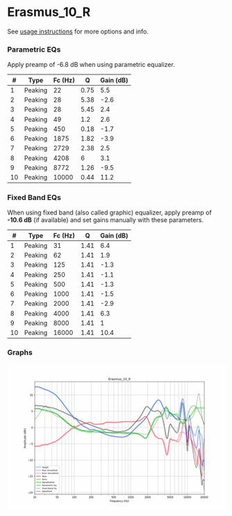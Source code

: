 # Erasmus_10_R
See [usage instructions](https://github.com/jaakkopasanen/AutoEq#usage) for more options and info.

### Parametric EQs
Apply preamp of -6.8 dB when using parametric equalizer.

|   # | Type    |   Fc (Hz) |    Q |   Gain (dB) |
|-----|---------|-----------|------|-------------|
|   1 | Peaking |        22 | 0.75 |         5.5 |
|   2 | Peaking |        28 | 5.38 |        -2.6 |
|   3 | Peaking |        28 | 5.45 |         2.4 |
|   4 | Peaking |        49 | 1.2  |         2.6 |
|   5 | Peaking |       450 | 0.18 |        -1.7 |
|   6 | Peaking |      1875 | 1.82 |        -3.9 |
|   7 | Peaking |      2729 | 2.38 |         2.5 |
|   8 | Peaking |      4208 | 6    |         3.1 |
|   9 | Peaking |      8772 | 1.26 |        -9.5 |
|  10 | Peaking |     10000 | 0.44 |        11.2 |

### Fixed Band EQs
When using fixed band (also called graphic) equalizer, apply preamp of **-10.6 dB** (if available) and set gains manually with these parameters.

|   # | Type    |   Fc (Hz) |    Q |   Gain (dB) |
|-----|---------|-----------|------|-------------|
|   1 | Peaking |        31 | 1.41 |         6.4 |
|   2 | Peaking |        62 | 1.41 |         1.9 |
|   3 | Peaking |       125 | 1.41 |        -1.3 |
|   4 | Peaking |       250 | 1.41 |        -1.1 |
|   5 | Peaking |       500 | 1.41 |        -1.3 |
|   6 | Peaking |      1000 | 1.41 |        -1.5 |
|   7 | Peaking |      2000 | 1.41 |        -2.9 |
|   8 | Peaking |      4000 | 1.41 |         6.3 |
|   9 | Peaking |      8000 | 1.41 |         1   |
|  10 | Peaking |     16000 | 1.41 |        10.4 |

### Graphs
![](./Erasmus_10_R.png)
